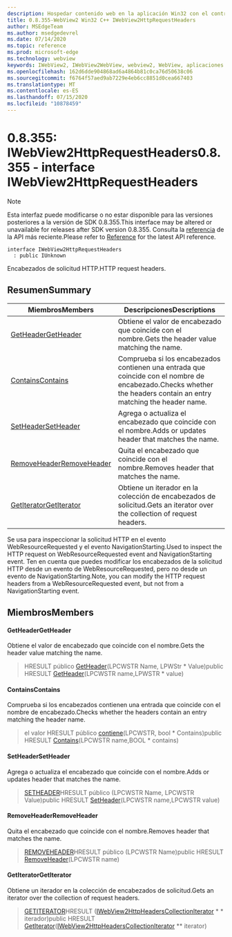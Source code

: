 ```yaml
---
description: Hospedar contenido web en la aplicación Win32 con el control Microsoft Edge WebView2
title: 0.8.355-WebView2 Win32 C++ IWebView2HttpRequestHeaders
author: MSEdgeTeam
ms.author: msedgedevrel
ms.date: 07/14/2020
ms.topic: reference
ms.prod: microsoft-edge
ms.technology: webview
keywords: IWebView2, IWebView2WebView, webview2, WebView, aplicaciones Win32, Win32, Edge
ms.openlocfilehash: 162d6dde904868ad6a4864b81c0ca76d50638c06
ms.sourcegitcommit: f6764f57aed9ab7229e4eb6cc8851d0cea667403
ms.translationtype: MT
ms.contentlocale: es-ES
ms.lasthandoff: 07/15/2020
ms.locfileid: "10878459"
---
```

# <span data-ttu-id="c4fdc-104">0.8.355: IWebView2HttpRequestHeaders</span><span class="sxs-lookup"><span data-stu-id="c4fdc-104">0.8.355 - interface IWebView2HttpRequestHeaders</span></span> 

> [!NOTE]
> <span data-ttu-id="c4fdc-105">Esta interfaz puede modificarse o no estar disponible para las versiones posteriores a la versión de SDK 0.8.355.</span><span class="sxs-lookup"><span data-stu-id="c4fdc-105">This interface may be altered or unavailable for releases after SDK version 0.8.355.</span></span> <span data-ttu-id="c4fdc-106">Consulta la [referencia](../../../webview2-api-reference.md) de la API más reciente.</span><span class="sxs-lookup"><span data-stu-id="c4fdc-106">Please refer to [Reference](../../../webview2-api-reference.md) for the latest API reference.</span></span>

```
interface IWebView2HttpRequestHeaders
  : public IUnknown
```

<span data-ttu-id="c4fdc-107">Encabezados de solicitud HTTP.</span><span class="sxs-lookup"><span data-stu-id="c4fdc-107">HTTP request headers.</span></span>

## <span data-ttu-id="c4fdc-108">Resumen</span><span class="sxs-lookup"><span data-stu-id="c4fdc-108">Summary</span></span>

 <span data-ttu-id="c4fdc-109">Miembros</span><span class="sxs-lookup"><span data-stu-id="c4fdc-109">Members</span></span>                        | <span data-ttu-id="c4fdc-110">Descripciones</span><span class="sxs-lookup"><span data-stu-id="c4fdc-110">Descriptions</span></span>
--------------------------------|---------------------------------------------
[<span data-ttu-id="c4fdc-111">GetHeader</span><span class="sxs-lookup"><span data-stu-id="c4fdc-111">GetHeader</span></span>](#getheader) | <span data-ttu-id="c4fdc-112">Obtiene el valor de encabezado que coincide con el nombre.</span><span class="sxs-lookup"><span data-stu-id="c4fdc-112">Gets the header value matching the name.</span></span>
[<span data-ttu-id="c4fdc-113">Contains</span><span class="sxs-lookup"><span data-stu-id="c4fdc-113">Contains</span></span>](#contains) | <span data-ttu-id="c4fdc-114">Comprueba si los encabezados contienen una entrada que coincide con el nombre de encabezado.</span><span class="sxs-lookup"><span data-stu-id="c4fdc-114">Checks whether the headers contain an entry matching the header name.</span></span>
[<span data-ttu-id="c4fdc-115">SetHeader</span><span class="sxs-lookup"><span data-stu-id="c4fdc-115">SetHeader</span></span>](#setheader) | <span data-ttu-id="c4fdc-116">Agrega o actualiza el encabezado que coincide con el nombre.</span><span class="sxs-lookup"><span data-stu-id="c4fdc-116">Adds or updates header that matches the name.</span></span>
[<span data-ttu-id="c4fdc-117">RemoveHeader</span><span class="sxs-lookup"><span data-stu-id="c4fdc-117">RemoveHeader</span></span>](#removeheader) | <span data-ttu-id="c4fdc-118">Quita el encabezado que coincide con el nombre.</span><span class="sxs-lookup"><span data-stu-id="c4fdc-118">Removes header that matches the name.</span></span>
[<span data-ttu-id="c4fdc-119">GetIterator</span><span class="sxs-lookup"><span data-stu-id="c4fdc-119">GetIterator</span></span>](#getiterator) | <span data-ttu-id="c4fdc-120">Obtiene un iterador en la colección de encabezados de solicitud.</span><span class="sxs-lookup"><span data-stu-id="c4fdc-120">Gets an iterator over the collection of request headers.</span></span>

<span data-ttu-id="c4fdc-121">Se usa para inspeccionar la solicitud HTTP en el evento WebResourceRequested y el evento NavigationStarting.</span><span class="sxs-lookup"><span data-stu-id="c4fdc-121">Used to inspect the HTTP request on WebResourceRequested event and NavigationStarting event.</span></span> <span data-ttu-id="c4fdc-122">Ten en cuenta que puedes modificar los encabezados de la solicitud HTTP desde un evento de WebResourceRequested, pero no desde un evento de NavigationStarting.</span><span class="sxs-lookup"><span data-stu-id="c4fdc-122">Note, you can modify the HTTP request headers from a WebResourceRequested event, but not from a NavigationStarting event.</span></span>

## <span data-ttu-id="c4fdc-123">Miembros</span><span class="sxs-lookup"><span data-stu-id="c4fdc-123">Members</span></span>

#### <span data-ttu-id="c4fdc-124">GetHeader</span><span class="sxs-lookup"><span data-stu-id="c4fdc-124">GetHeader</span></span> 

<span data-ttu-id="c4fdc-125">Obtiene el valor de encabezado que coincide con el nombre.</span><span class="sxs-lookup"><span data-stu-id="c4fdc-125">Gets the header value matching the name.</span></span>

> <span data-ttu-id="c4fdc-126">HRESULT público [GetHeader](#getheader)(LPCWSTR Name, LPWStr \* Value)</span><span class="sxs-lookup"><span data-stu-id="c4fdc-126">public HRESULT [GetHeader](#getheader)(LPCWSTR name,LPWSTR \* value)</span></span>

#### <span data-ttu-id="c4fdc-127">Contains</span><span class="sxs-lookup"><span data-stu-id="c4fdc-127">Contains</span></span> 

<span data-ttu-id="c4fdc-128">Comprueba si los encabezados contienen una entrada que coincide con el nombre de encabezado.</span><span class="sxs-lookup"><span data-stu-id="c4fdc-128">Checks whether the headers contain an entry matching the header name.</span></span>

> <span data-ttu-id="c4fdc-129">el valor HRESULT público [contiene](#contains)(LPCWSTR, bool \* Contains)</span><span class="sxs-lookup"><span data-stu-id="c4fdc-129">public HRESULT [Contains](#contains)(LPCWSTR name,BOOL \* contains)</span></span>

#### <span data-ttu-id="c4fdc-130">SetHeader</span><span class="sxs-lookup"><span data-stu-id="c4fdc-130">SetHeader</span></span> 

<span data-ttu-id="c4fdc-131">Agrega o actualiza el encabezado que coincide con el nombre.</span><span class="sxs-lookup"><span data-stu-id="c4fdc-131">Adds or updates header that matches the name.</span></span>

> <span data-ttu-id="c4fdc-132">[SETHEADER](#setheader)HRESULT público (LPCWSTR Name, LPCWSTR Value)</span><span class="sxs-lookup"><span data-stu-id="c4fdc-132">public HRESULT [SetHeader](#setheader)(LPCWSTR name,LPCWSTR value)</span></span>

#### <span data-ttu-id="c4fdc-133">RemoveHeader</span><span class="sxs-lookup"><span data-stu-id="c4fdc-133">RemoveHeader</span></span> 

<span data-ttu-id="c4fdc-134">Quita el encabezado que coincide con el nombre.</span><span class="sxs-lookup"><span data-stu-id="c4fdc-134">Removes header that matches the name.</span></span>

> <span data-ttu-id="c4fdc-135">[REMOVEHEADER](#removeheader)HRESULT público (LPCWSTR Name)</span><span class="sxs-lookup"><span data-stu-id="c4fdc-135">public HRESULT [RemoveHeader](#removeheader)(LPCWSTR name)</span></span>

#### <span data-ttu-id="c4fdc-136">GetIterator</span><span class="sxs-lookup"><span data-stu-id="c4fdc-136">GetIterator</span></span> 

<span data-ttu-id="c4fdc-137">Obtiene un iterador en la colección de encabezados de solicitud.</span><span class="sxs-lookup"><span data-stu-id="c4fdc-137">Gets an iterator over the collection of request headers.</span></span>

> <span data-ttu-id="c4fdc-138">[GETITERATOR](#getiterator)HRESULT ([IWebView2HttpHeadersCollectionIterator](IWebView2HttpHeadersCollectionIterator.md) \* \* iterador)</span><span class="sxs-lookup"><span data-stu-id="c4fdc-138">public HRESULT [GetIterator](#getiterator)([IWebView2HttpHeadersCollectionIterator](IWebView2HttpHeadersCollectionIterator.md) \*\* iterator)</span></span>

